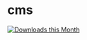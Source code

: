 cms
===
[![Downloads this Month](https://img.shields.io/packagist/dm/cothema/cmsbe.svg)](https://packagist.org/packages/cothema/cmsbe)
